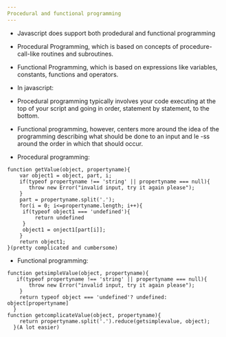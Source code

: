 ```yaml
---
Procedural and functional programming
---
```

* Javascript does support both prodedural and functional programming
 *  Procedural Programming, which is based on concepts of procedure-call-like routines and subroutines.
 *  Functional Programming, which is based on expressions like variables, constants, functions and operators.
 
 * In javascript:
  *  Procedural programming typically involves your code executing at the top of your script and going in order, statement by statement, to the
 bottom. 
  *  Functional programming, however, centers more around the idea of the programming describing what should be done to an input and le
 -ss around the order in which that should occur.
 
 * Procedural programming:
 
 ```
 function getValue(object, propertyname){
     var object1 = object, part, i;
     if(typeof propertyname !== 'string' || propertyname === null){
        throw new Error("invalid input, try it again please");
     }
     part = propertyname.split('.');
     for(i = 0; i<=propertyname.length; i++){
      if(typeof object1 === 'undefined'){
          return undefined
      }
      object1 = onject1[part[i]];
     }
     return object1;
 }(pretty complicated and cumbersome)
 ```
 * Functional programming:
 
 ```
 function getsimpleValue(object, propertyname){
    if(typeof propertyname !== 'string' || propertyname === null){
        throw new Error("invalid input, try it again please");
     }
     return typeof object === 'undefined'? undefined: object[propertyname]
   }
 function getcomplicateValue(object, propertyname){
     return propertyname.split('.').reduce(getsimplevalue, object);
   }(A lot easier)
```

